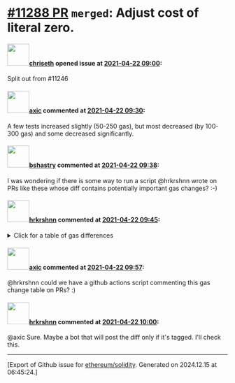 # [\#11288 PR](https://github.com/ethereum/solidity/pull/11288) `merged`: Adjust cost of literal zero.

#### <img src="https://avatars.githubusercontent.com/u/9073706?v=4" width="50">[chriseth](https://github.com/chriseth) opened issue at [2021-04-22 09:00](https://github.com/ethereum/solidity/pull/11288):

Split out from #11246 

#### <img src="https://avatars.githubusercontent.com/u/20340?v=4" width="50">[axic](https://github.com/axic) commented at [2021-04-22 09:30](https://github.com/ethereum/solidity/pull/11288#issuecomment-824688576):

A few tests increased slightly (50-250 gas), but most decreased (by 100-300 gas) and some decreased significantly.

#### <img src="https://avatars.githubusercontent.com/u/2388185?v=4" width="50">[bshastry](https://github.com/bshastry) commented at [2021-04-22 09:38](https://github.com/ethereum/solidity/pull/11288#issuecomment-824693373):

I was wondering if there is some way to run a script @hrkrshnn wrote on PRs like these whose diff contains potentially important gas changes? :-)

#### <img src="https://avatars.githubusercontent.com/u/13174375?u=52d702cb6bec53b561afa293cf9cd53ef7a63924&v=4" width="50">[hrkrshnn](https://github.com/hrkrshnn) commented at [2021-04-22 09:45](https://github.com/ethereum/solidity/pull/11288#issuecomment-824697904):

<details><summary>Click for a table of gas differences</summary>



| file name | IR-Opti | Legacy-Opti | Legacy|
|-----------|---------|-------------|-------|
| abiEncoderV2/abi_encode_v2_in_modifier_used_in_v1_contract.sol |     -0.032% |      0.000% |      0.000% |
| array/bytes_length_member.sol |     -0.049% |      0.000% |      0.000% |
| array/dynamic_array_cleanup.sol |      0.001% |      0.000% |      0.000% |
| array/reusing_memory.sol |     -0.017% |      0.000% |      0.000% |
| array/copying/array_copy_clear_storage.sol |     -0.064% |      0.000% |      0.000% |
| array/copying/array_copy_including_array.sol |     -0.003% |      0.000% |      0.000% |
| array/copying/array_copy_storage_storage_dynamic_dynamic.sol |      0.003% |      0.000% |      0.000% |
| array/copying/array_copy_storage_storage_static_dynamic.sol |     -0.025% |      0.000% |      0.000% |
| array/copying/array_copy_storage_storage_static_static.sol |     -0.032% |      0.000% |      0.000% |
| array/copying/array_copy_storage_storage_struct.sol |     -0.104% |      0.000% |      0.000% |
| array/copying/array_copy_target_simple_2.sol |     -0.034% |      0.000% |      0.000% |
| array/copying/array_nested_memory_to_storage.sol |     -0.014% |      0.000% |      0.000% |
| array/copying/array_of_structs_containing_arrays_memory_to_storage.sol |     -0.016% |      0.000% |      0.000% |
| array/push/array_push_packed_array.sol |     -0.046% |      0.000% |      0.000% |
| array/push/array_push_struct.sol |      0.081% |      0.000% |      0.000% |
| functionCall/mapping_array_internal_argument.sol |     -0.082% |      0.000% |      0.000% |
| functionTypes/store_function.sol |     -4.645% |      0.000% |      0.000% |
| structs/memory_structs_nested_load.sol |      0.043% |      0.000% |      0.000% |
| structs/struct_delete_storage_nested_small.sol |      0.188% |      0.000% |      0.000% |
| structs/struct_delete_storage_with_array.sol |     -0.759% |      0.000% |      0.000% |
| various/destructuring_assignment.sol |     -0.048% |      0.000% |      0.000% |
| viaYul/array_memory_index_access.sol |     -0.015% |      0.000% |      0.000% |
| viaYul/array_storage_push_empty.sol |     -1.122% |      0.000% |      0.000% |
| externalContracts/snark.sol |     -1.543% |      0.000% |      0.000% |

</details>

#### <img src="https://avatars.githubusercontent.com/u/20340?v=4" width="50">[axic](https://github.com/axic) commented at [2021-04-22 09:57](https://github.com/ethereum/solidity/pull/11288#issuecomment-824705812):

@hrkrshnn could we have a github actions script commenting this gas change table on PRs? :)

#### <img src="https://avatars.githubusercontent.com/u/13174375?u=52d702cb6bec53b561afa293cf9cd53ef7a63924&v=4" width="50">[hrkrshnn](https://github.com/hrkrshnn) commented at [2021-04-22 10:00](https://github.com/ethereum/solidity/pull/11288#issuecomment-824707328):

@axic Sure. Maybe a bot that will post the diff only if it's tagged. I'll check this.


-------------------------------------------------------------------------------



[Export of Github issue for [ethereum/solidity](https://github.com/ethereum/solidity). Generated on 2024.12.15 at 06:45:24.]

